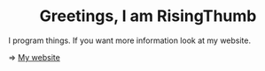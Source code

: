<h1 align="center">Greetings, I am RisingThumb</h1>

I program things. If you want more information look at my website.

=> <a href="https://risingthumb.xyz">My website</a>
